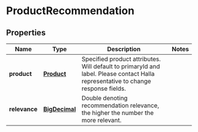 
# ProductRecommendation

## Properties
Name | Type | Description | Notes
------------ | ------------- | ------------- | -------------
**product** | [**Product**](Product.md) | Specified product attributes. Will default to primaryId and label. Please contact Halla representative to change response fields. | 
**relevance** | [**BigDecimal**](BigDecimal.md) | Double denoting recommendation relevance, the higher the number the more relevant. | 



